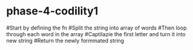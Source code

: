 # phase-4-codility1
#Start by defining the fn
#Split the string into array of words
#Then loop through each word in the array
#Captilazie the first letter and turn it into new string
#Return the newly formmated string